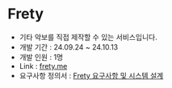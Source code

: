 # Frety
- 기타 악보를 직접 제작할 수 있는 서비스입니다.
- 개발 기간 : 24.09.24 ~ 24.10.13
- 개발 인원 : 1명
- Link : [frety.me](https//www.frety.me)
- 요구사항 정의서 : [Frety 요구사항 및 시스템 설계](https://www.figma.com/slides/v76VeO3DwQggoJY3oJBfVs/Chordric?node-id=1-26&t=IAOItsufOAHjJaXt-1)

<br>


